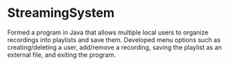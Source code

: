 # StreamingSystem
Formed a program in Java that allows multiple local users to organize recordings into playlists and save them. Developed menu options such as creating/deleting a user, add/remove a recording, saving the playlist as an external file, and exiting the program.
